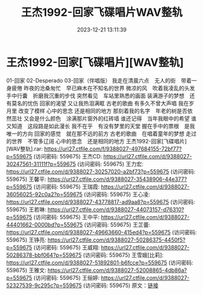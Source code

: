﻿---
title: 王杰1992-回家飞碟唱片WAV整轨
date: 2023-12-21 13:11:39
categories: WAV车载音乐、镜像
tags: 华语中文
---
# 王杰1992-回家[飞碟唱片][WAV整轨]

01-回家
02-Desperado
03-回家（伴唱版）
我走在清晨六点　无人的街　带着一身疲倦
昨夜的沧桑匆忙　早已麻木在不知名的世界
微凉的风　吹着我凌乱的头发
手中行囊　折磨我沉重的步伐
突然看见　车站里熟悉的画面
装满游子的梦想　还有莫名的忧伤
回家的渴望 又让我热泪满眶
古老的歌曲 有多久不曾大声唱
我在岁月里 改变了模样
心中的思念 还是相同的地方
那刻着我的名字　年老的树是否依然茁壮
又会是什么颜色　涂满那片窗外的红砖墙
谁还记得　当年我眼中的希望
谁又知道　这段路是如此漫长
我不在乎　有没有梦里的天堂
握在手中的票根　是我唯一的方向
回家的感觉　就在那不远的前方
古老的歌曲　在唱着童年的梦想
走过的世界　不管多辽阔
心中的思念　还是相同的地方
王杰1992-回家[飞碟唱片][WAV整轨].rar: https://url27.ctfile.com/f/9388027-497684155-72bf77?p=559675
(访问密码: 559675)
王杰CD: https://url27.ctfile.com/d/9388027-30247561-31111f?p=559675
(访问密码: 559675)
王力宏: https://url27.ctfile.com/d/9388027-30257020-a2bf73?p=559675
(访问密码: 559675)
王馨平: https://url27.ctfile.com/d/9388027-35438906-44e377?p=559675
(访问密码: 559675)
王瑞霞: https://url27.ctfile.com/d/9388027-36056025-92c0a2?p=559675
(访问密码: 559675)
王心凌: https://url27.ctfile.com/d/9388027-43778817-ad9aa8?p=559675
(访问密码: 559675)
王若琳: https://url27.ctfile.com/d/9388027-44073157-d76310?p=559675
(访问密码: 559675)
王中平: https://url27.ctfile.com/d/9388027-44401662-0000bd?p=559675
(访问密码: 559675)
王芷蕾: https://url27.ctfile.com/d/9388027-49663660-415ed4?p=559675
(访问密码: 559675)
王铮亮: https://url27.ctfile.com/d/9388027-50286375-4450f5?p=559675
(访问密码: 559675)
王威翔: https://url27.ctfile.com/d/9388027-50286378-bbf064?p=559675
(访问密码: 559675)
王雪娥[比莉]: https://url27.ctfile.com/d/9388027-51892801-b6fcce?p=559675
(访问密码: 559675)
王雅文: https://url27.ctfile.com/d/9388027-52008865-4db86a?p=559675
(访问密码: 559675)
王俪婷: https://url27.ctfile.com/d/9388027-52327539-9c295c?p=559675
(访问密码: 559675)
原文：[链接](https://blog.sina.com.cn/s/blog_1647c7e76010313yl.html)